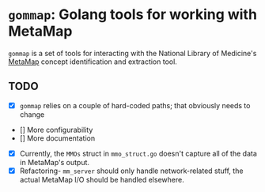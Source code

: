 # `gommap`: Golang tools for working with MetaMap

`gommap` is a set of tools for interacting with the National Library of Medicine's [MetaMap](http://metamap.nlm.nih.gov) concept identification and extraction tool. 

## TODO

- [x] `gommap` relies on a couple of hard-coded paths; that obviously needs to change
- [] More configurability
- [] More documentation
- [x] Currently, the `MMOs` struct in `mmo_struct.go` doesn't capture all of the data in MetaMap's output. 
- [x] Refactoring- `mm_server` should only handle network-related stuff, the actual MetaMap I/O should be handled elsewhere.
